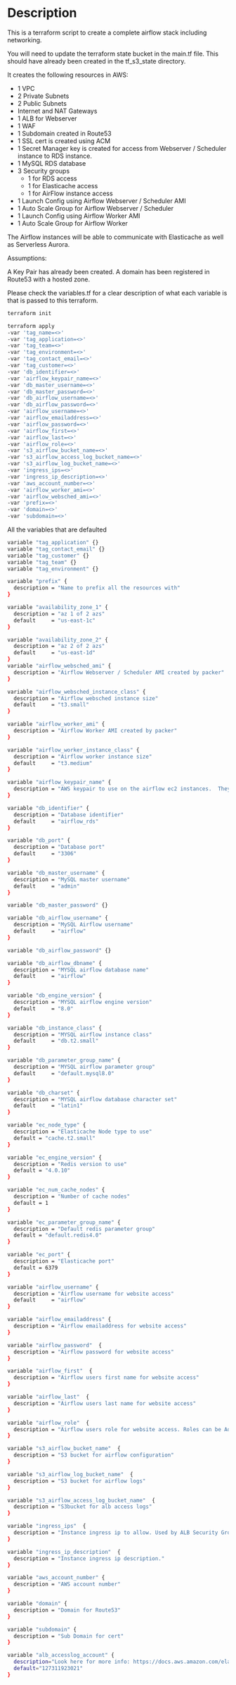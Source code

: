 # Description

This is a terraform script to create a complete airflow stack including networking.

You will need to update the terraform state bucket in the main.tf file.  This should have already been created in the tf_s3_state directory.

It creates the following resources in AWS:

- 1 VPC
- 2 Private Subnets
- 2 Public Subnets
- Internet and NAT Gateways
- 1 ALB for Webserver
- 1 WAF
- 1 Subdomain created in Route53
- 1 SSL cert is created using ACM
- 1 Secret Manager key is created for access from Webserver / Scheduler instance to RDS instance.
- 1 MySQL RDS database
- 3 Security groups
  - 1 for RDS access
  - 1 for Elasticache access
  - 1 for AirFlow instance access
- 1 Launch Config using Airflow Webserver / Scheduler AMI
- 1 Auto Scale Group for Airflow Webserver / Scheduler
- 1 Launch Config using Airflow Worker AMI
- 1 Auto Scale Group for Airflow Worker

The Airflow instances will be able to communicate with Elasticache as well as Serverless Aurora.

Assumptions:

A Key Pair has already been created.
A domain has been registered in Route53 with a hosted zone.

Please check the variables.tf for a clear description of what each variable is that is passed to this terraform.

```bash
terraform init
```

```bash
terraform apply
-var 'tag_name=<>'
-var 'tag_application=<>'
-var 'tag_team=<>'
-var 'tag_environment=<>'
-var 'tag_contact_email=<>'
-var 'tag_customer=<>'
-var 'db_identifier=<>'
-var 'airflow_keypair_name=<>'
-var 'db_master_username=<>'
-var 'db_master_password=<>'
-var 'db_airflow_username=<>'
-var 'db_airflow_password=<>'
-var 'airflow_username=<>'
-var 'airflow_emailaddress=<>'
-var 'airflow_password=<>'
-var 'airflow_first=<>'
-var 'airflow_last=<>'
-var 'airflow_role=<>'
-var 's3_airflow_bucket_name=<>'
-var 's3_airflow_access_log_bucket_name=<>'
-var 's3_airflow_log_bucket_name=<>'
-var 'ingress_ips=<>'
-var 'ingress_ip_description=<>'
-var 'aws_account_number=<>'
-var 'airflow_worker_ami=<>'
-var 'airflow_websched_ami=<>'
-var 'prefix=<>'
-var 'domain=<>'
-var 'subdomain=<>'
```

All the variables that are defaulted

```bash
variable "tag_application" {}
variable "tag_contact_email" {}
variable "tag_customer" {}
variable "tag_team" {}
variable "tag_environment" {}

variable "prefix" {
  description = "Name to prefix all the resources with"
}

variable "availability_zone_1" {
  description = "az 1 of 2 azs"
  default     = "us-east-1c"
}

variable "availability_zone_2" {
  description = "az 2 of 2 azs"
  default     = "us-east-1d"
}
variable "airflow_websched_ami" {
  description = "Airflow Webserver / Scheduler AMI created by packer"
}

variable "airflow_websched_instance_class" {
  description = "Airflow websched instance size"
  default     = "t3.small"
}

variable "airflow_worker_ami" {
  description = "Airflow Worker AMI created by packer"
}

variable "airflow_worker_instance_class" {
  description = "Airflow worker instance size"
  default     = "t3.medium"
}

variable "airflow_keypair_name" {
  description = "AWS keypair to use on the airflow ec2 instances.  They will need to be rotated."
}

variable "db_identifier" {
  description = "Database identifier"
  default     = "airflow_rds"
}

variable "db_port" {
  description = "Database port"
  default     = "3306"
}

variable "db_master_username" {
  description = "MySQL master username"
  default     = "admin"
}

variable "db_master_password" {}

variable "db_airflow_username" {
  description = "MySQL Airflow username"
  default     = "airflow"
}

variable "db_airflow_password" {}

variable "db_airflow_dbname" {
  description = "MYSQL airflow database name"
  default     = "airflow"
}

variable "db_engine_version" {
  description = "MYSQL airflow engine version"
  default     = "8.0"
}

variable "db_instance_class" {
  description = "MYSQL airflow instance class"
  default     = "db.t2.small"
}

variable "db_parameter_group_name" {
  description = "MYSQL airflow parameter group"
  default     = "default.mysql8.0"
}

variable "db_charset" {
  description = "MYSQL airflow database character set"
  default     = "latin1"
}

variable "ec_node_type" {
  description = "Elasticache Node type to use"
  default = "cache.t2.small"
}

variable "ec_engine_version" {
  description = "Redis version to use"
  default = "4.0.10"
}

variable "ec_num_cache_nodes" {
  description = "Number of cache nodes"
  default = 1
}

variable "ec_parameter_group_name" {
  description = "Default redis parameter group"
  default = "default.redis4.0"
}

variable "ec_port" {
  description = "Elasticache port"
  default = 6379
}

variable "airflow_username" {
  description = "Airflow username for website access"
  default     = "airflow"
}

variable "airflow_emailaddress" {
  description = "Airflow emailaddress for website access"
}

variable "airflow_password"  {
  description = "Airflow password for website access"
}

variable "airflow_first"  {
  description = "Airflow users first name for website access"
}

variable "airflow_last"  {
  description = "Airflow users last name for website access"
}

variable "airflow_role"  {
  description = "Airflow users role for website access. Roles can be Admin, User, Op, Viewer, and Public"
}

variable "s3_airflow_bucket_name"  {
  description = "S3 bucket for airflow configuration"
}

variable "s3_airflow_log_bucket_name"  {
  description = "S3 bucket for airflow logs"
}

variable "s3_airflow_access_log_bucket_name"  {
  description = "S3bucket for alb access logs"
}

variable "ingress_ips"  {
  description = "Instance ingress ip to allow. Used by ALB Security Group and WAF"
}

variable "ingress_ip_description"  {
  description = "Instance ingress ip description."
}

variable "aws_account_number" {
  description = "AWS account number"  
}

variable "domain" {
  description = "Domain for Route53"  
}

variable "subdomain" {
  description = "Sub Domain for cert"
}

variable "alb_accesslog_account" {
  description="Look here for more info: https://docs.aws.amazon.com/elasticloadbalancing/latest/application/load-balancer-access-logs.html#access-logging-bucket-permissions"
  default="127311923021"
}
```
